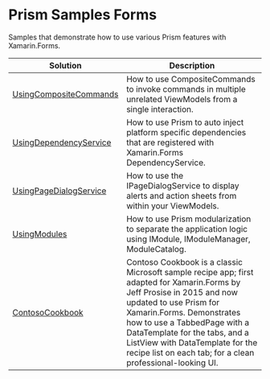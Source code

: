 # Prism Samples Forms
Samples that demonstrate how to use various Prism features with Xamarin.Forms.

| Solution | Description |
-----------|-------------|
| [UsingCompositeCommands][1] |How to use CompositeCommands to invoke commands in multiple unrelated ViewModels from a single interaction.
| [UsingDependencyService][2] |How to use Prism to auto inject platform specific dependencies that are registered with Xamarin.Forms DependencyService.
| [UsingPageDialogService][3] |How to use the IPageDialogService to display alerts and action sheets from within your ViewModels.
| [UsingModules][4] |How to use Prism modularization to separate the application logic using IModule, IModuleManager, ModuleCatalog.
| [ContosoCookbook][5] |Contoso Cookbook is a classic Microsoft sample recipe app; first adapted for Xamarin.Forms by Jeff Prosise in 2015 and now updated to use Prism for Xamarin.Forms. Demonstrates how to use a TabbedPage with a DataTemplate for the tabs, and a ListView with DataTemplate for the recipe list on each tab; for a clean professional-looking UI.


[1]: UsingCompositeCommands/
[2]: UsingDependencyService/
[3]: UsingPageDialogService/
[4]: UsingModules/
[5]: ContosoCookbook/

